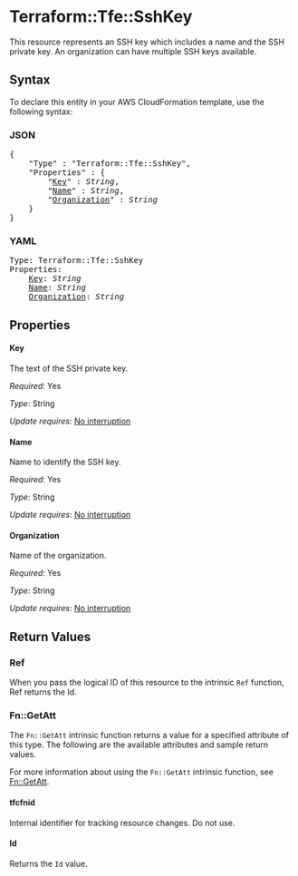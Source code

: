 # Terraform::Tfe::SshKey

This resource represents an SSH key which includes a name and the SSH private
key. An organization can have multiple SSH keys available.

## Syntax

To declare this entity in your AWS CloudFormation template, use the following syntax:

### JSON

<pre>
{
    "Type" : "Terraform::Tfe::SshKey",
    "Properties" : {
        "<a href="#key" title="Key">Key</a>" : <i>String</i>,
        "<a href="#name" title="Name">Name</a>" : <i>String</i>,
        "<a href="#organization" title="Organization">Organization</a>" : <i>String</i>
    }
}
</pre>

### YAML

<pre>
Type: Terraform::Tfe::SshKey
Properties:
    <a href="#key" title="Key">Key</a>: <i>String</i>
    <a href="#name" title="Name">Name</a>: <i>String</i>
    <a href="#organization" title="Organization">Organization</a>: <i>String</i>
</pre>

## Properties

#### Key

The text of the SSH private key.

_Required_: Yes

_Type_: String

_Update requires_: [No interruption](https://docs.aws.amazon.com/AWSCloudFormation/latest/UserGuide/using-cfn-updating-stacks-update-behaviors.html#update-no-interrupt)

#### Name

Name to identify the SSH key.

_Required_: Yes

_Type_: String

_Update requires_: [No interruption](https://docs.aws.amazon.com/AWSCloudFormation/latest/UserGuide/using-cfn-updating-stacks-update-behaviors.html#update-no-interrupt)

#### Organization

Name of the organization.

_Required_: Yes

_Type_: String

_Update requires_: [No interruption](https://docs.aws.amazon.com/AWSCloudFormation/latest/UserGuide/using-cfn-updating-stacks-update-behaviors.html#update-no-interrupt)

## Return Values

### Ref

When you pass the logical ID of this resource to the intrinsic `Ref` function, Ref returns the Id.

### Fn::GetAtt

The `Fn::GetAtt` intrinsic function returns a value for a specified attribute of this type. The following are the available attributes and sample return values.

For more information about using the `Fn::GetAtt` intrinsic function, see [Fn::GetAtt](https://docs.aws.amazon.com/AWSCloudFormation/latest/UserGuide/intrinsic-function-reference-getatt.html).

#### tfcfnid

Internal identifier for tracking resource changes. Do not use.

#### Id

Returns the <code>Id</code> value.

